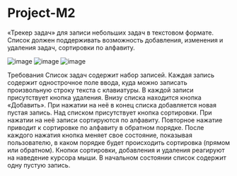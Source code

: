 # Project-M2
«Трекер задач» для записи небольших задач в текстовом формате. Список должен поддерживать возможность добавления, изменения и удаления задач, сортировки по алфавиту.

![image](https://user-images.githubusercontent.com/93816022/178787807-5cac815b-3d7f-4f70-9b71-d38d0e573b4c.png) ![image](https://user-images.githubusercontent.com/93816022/178787985-2aa26dcc-d280-4a5f-b726-797d5a6ec8af.png) ![image](https://user-images.githubusercontent.com/93816022/178788132-cf8b1563-2d50-4ebe-8c7f-9067327d7965.png)

Требования
Список задач содержит набор записей. 
Каждая запись содержит однострочное поле ввода, куда можно записать произвольную строку текста с клавиатуры. 
В каждой записи присутствует кнопка удаления.
Внизу списка находится кнопка «Добавить». При нажатии на неё в конец списка добавляется новая пустая запись.
Над списком присутствует кнопка сортировки. При нажатии на неё записи сортируются по алфавиту. Повторное нажатие приводит к сортировке по алфавиту в обратном порядке. После каждого нажатия кнопка меняет свое состояние, показывая пользователю, в каком порядке будет происходить сортировка (прямом или обратном).
Кнопки сортировки, добавления и удаления реагируют на наведение курсора мыши.
В начальном состоянии список содержит одну пустую запись.
